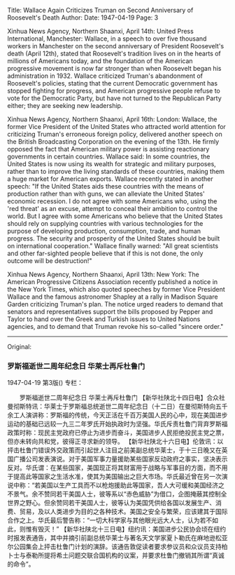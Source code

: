 Title: Wallace Again Criticizes Truman on Second Anniversary of Roosevelt's Death
Author:
Date: 1947-04-19
Page: 3

Xinhua News Agency, Northern Shaanxi, April 14th: United Press International, Manchester: Wallace, in a speech to over five thousand workers in Manchester on the second anniversary of President Roosevelt's death (April 12th), stated that Roosevelt's tradition lives on in the hearts of millions of Americans today, and the foundation of the American progressive movement is now far stronger than when Roosevelt began his administration in 1932. Wallace criticized Truman's abandonment of Roosevelt's policies, stating that the current Democratic government has stopped fighting for progress, and American progressive people refuse to vote for the Democratic Party, but have not turned to the Republican Party either; they are seeking new leadership.

Xinhua News Agency, Northern Shaanxi, April 16th: London: Wallace, the former Vice President of the United States who attracted world attention for criticizing Truman's erroneous foreign policy, delivered another speech on the British Broadcasting Corporation on the evening of the 13th. He firmly opposed the fact that American military power is assisting reactionary governments in certain countries. Wallace said: In some countries, the United States is now using its wealth for strategic and military purposes, rather than to improve the living standards of these countries, making them a huge market for American exports. Wallace recently stated in another speech: "If the United States aids these countries with the means of production rather than with guns, we can alleviate the United States' economic recession. I do not agree with some Americans who, using the 'red threat' as an excuse, attempt to conceal their ambition to control the world. But I agree with some Americans who believe that the United States should rely on supplying countries with various technologies for the purpose of developing production, consumption, trade, and human progress. The security and prosperity of the United States should be built on international cooperation." Wallace finally warned: "All great scientists and other far-sighted people believe that if this is not done, the only outcome will be destruction!"

Xinhua News Agency, Northern Shaanxi, April 13th: New York: The American Progressive Citizens Association recently published a notice in the New York Times, which also quoted speeches by former Vice President Wallace and the famous astronomer Shapley at a rally in Madison Square Garden criticizing Truman's plan. The notice urged readers to demand that senators and representatives support the bills proposed by Pepper and Taylor to hand over the Greek and Turkish issues to United Nations agencies, and to demand that Truman revoke his so-called "sincere order."



<hr /> 

Original: 


### 罗斯福逝世二周年纪念日  华莱士再斥杜鲁门

1947-04-19
第3版()
专栏：

　　罗斯福逝世二周年纪念日
    华莱士再斥杜鲁门
    【新华社陕北十四日电】合众社曼彻斯特讯：华莱士于罗斯福总统逝世二周年纪念日（十二日）在曼彻斯特向五千余工人演讲称：罗斯福的传统，今天正活在千百万美国人民的心中，现在美国进步运动的基础已远较一九三二年罗氏开始执政时为坚强。华氏斥责杜鲁门背弃罗斯福政策时称：现民主党政府已停止为进步而奋斗，美国进步人民拒绝投民主党之票，但亦未转向共和党，彼得正寻求新的领导。
    【新华社陕北十六日电】伦敦讯：以抨击杜鲁门错误外交政策而引起世人注目之前美副总统华莱士，于十三日晚又在英国广播公司发表演说。对于美国军事力量援助某些国家反动政府之事实，坚决表示反对。华氏谓：在某些国家，美国现正将其财富用于战略与军事目的方面，而不用于提高此等国家之生活水准，使其为美国输出之巨大市场。华氏最近曾在另一次演说中称：“若美国以生产工具而不以枪炮援助此等国家，吾人大可缓和美国经济之不景气。余不赞同若干美国人士，彼等系以“赤色威胁”为借口，企图掩蔽其控制全世界之野心。但余赞同若干美国人士，彼等认为美国凭供给各国以发展生产、消费、贸易，及以人类进步为目的之各种技术。美国之安全与繁荣，应该建其于国际合作之上。华氏最后警告称：“一切大科学家与其他眼光远大人士，认为若不如此，则惟有毁灭！”
    【新华社陕北十三日电】纽约讯：美国进步公民协会顷在纽约时报发表通告，其中并摘引前副总统华莱士与著名天文学家夏卜勒氏在麻地逊松亚尔公园集会上抨击杜鲁门计划的演辞。该通告敦促读者要求参议员和众议员支持柏卜士与泰勒所提将希土问题交联合国机构的议案，并要求杜鲁门撤销其所谓“真诚的命令”。
